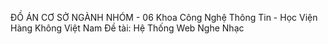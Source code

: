 ĐỒ ÁN CƠ SỞ NGÀNH NHÓM - 06
Khoa Công Nghệ Thông Tin - Học Viện Hàng Không Việt Nam
Đề tài: Hệ Thống Web Nghe Nhạc
